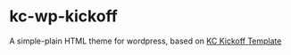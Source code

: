 kc-wp-kickoff
=============

A simple-plain HTML theme for wordpress, based on [KC Kickoff Template](https://github.com/KaisarCode/KC-Kickoff-Template)

